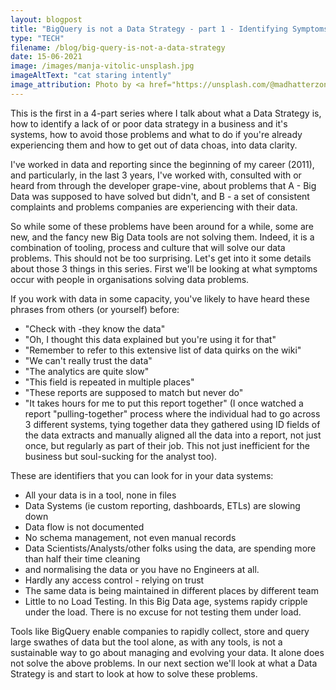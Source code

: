 ```yaml
---
layout: blogpost
title: "BigQuery is not a Data Strategy - part 1 - Identifying Symptoms"
type: "TECH"
filename: /blog/big-query-is-not-a-data-strategy
date: 15-06-2021
image: /images/manja-vitolic-unsplash.jpg
imageAltText: "cat staring intently"
image_attribution: Photo by <a href="https://unsplash.com/@madhatterzone?utm_source=unsplash&utm_medium=referral&utm_content=creditCopyText">Manja Vitolic</a> on <a href="https://unsplash.com/s/photos/nerd-cat?utm_source=unsplash&utm_medium=referral&utm_content=creditCopyText">Unsplash</a>
---
```


This is the first in a 4-part series where I talk about what a Data Strategy is, how to identify a lack of or poor data 
strategy in a business and it's systems, how to avoid those problems and what to do if you're already experiencing them 
and how to get out of data choas, into data clarity.

I've worked in data and reporting since the beginning of my career (2011), and particularly, in the last 3 years,
I've worked with, consulted with or heard from through the developer grape-vine, about problems that 
A - Big Data was supposed to have solved but didn't, and
B - a set of consistent complaints and problems companies are experiencing with their data. 

So while some of these problems have been around for a while, some are new, and the fancy new Big Data tools are not solving them.
Indeed, it is a combination of tooling, process and culture that will solve our data problems. This should not be too
surprising. Let's get into it some details about those 3 things in this series. First we'll be looking at what symptoms occur with 
people in organisations solving data problems.

If you work with data in some capacity, you've likely to have heard these phrases from others (or yourself) before:

* "Check with <ultimate data person> -they know the data"
* "Oh, I thought this data explained <this> but you're using it for that"
* "Remember to refer to this extensive list of data quirks on the wiki"
* "We can't really trust the data"
* "The analytics are quite slow"
* "This field is repeated in multiple places"
* "These reports are supposed to match but never do"
* "It takes hours for me to put this report together" 
(I once watched a report "pulling-together" process where the individual 
 had to go across 3 different systems, tying together data they gathered using ID fields of the data extracts and manually 
 aligned all the data into a report, not just once, but regularly as part of their job. This not just inefficient for the 
 business but soul-sucking for the analyst too).

These are identifiers that you can look for in your data systems:

* All your data is in a tool, none in files
* Data Systems (ie custom reporting, dashboards, ETLs) are slowing down
* Data flow is not documented
* No schema management, not even manual records
* Data Scientists/Analysts/other folks using the data, are spending more than half their time cleaning
* and normalising the data or you have no Engineers at all.
* Hardly any access control - relying on trust
* The same data is being maintained in different places by different team
* Little to no Load Testing. In this Big Data age, systems rapidy cripple under the load. There is no excuse for not testing them under load.

Tools like BigQuery enable companies to rapidly collect, store and query large swathes of data but the tool alone, as with any tools,
is not a sustainable way to go about managing and evolving your data. It alone does not solve the above problems.
In our next section we'll look at what a Data Strategy is and start to look at how to solve these problems.
